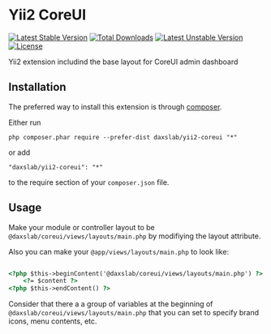 Yii2 CoreUI
===============

[![Latest Stable Version](https://poser.pugx.org/daxslab/yii2-coreui/v/stable.svg)](https://packagist.org/packages/daxslab/yii2-coreui)
[![Total Downloads](https://poser.pugx.org/daxslab/yii2-coreui/downloads)](https://packagist.org/packages/daxslab/yii2-coreui)
[![Latest Unstable Version](https://poser.pugx.org/daxslab/yii2-coreui/v/unstable.svg)](https://packagist.org/packages/daxslab/yii2-coreui)
[![License](https://poser.pugx.org/daxslab/yii2-coreui/license.svg)](https://packagist.org/packages/daxslab/yii2-coreui)

Yii2 extension includind the base layout for CoreUI admin dashboard

Installation
------------

The preferred way to install this extension is through [composer](http://getcomposer.org/download/).

Either run

```
php composer.phar require --prefer-dist daxslab/yii2-coreui "*"
```

or add

```
"daxslab/yii2-coreui": "*"
```

to the require section of your `composer.json` file.


Usage
-----

Make your module or controller layout to be `@daxslab/coreui/views/layouts/main.php` by modifiying the layout attribute.

Also you can make your `@app/views/layouts/main.php` to look like:

```html

<?php $this->beginContent('@daxslab/coreui/views/layouts/main.php') ?>
    <?= $content ?>
<?php $this->endContent() ?>

```
Consider that there a a group of variables at the beginning of `@daxslab/coreui/views/layouts/main.php` that you can set
to specify brand icons, menu contents, etc.